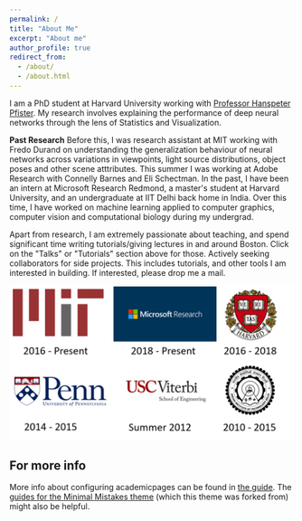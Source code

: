 ```yaml
---
permalink: /
title: "About Me"
excerpt: "About me"
author_profile: true
redirect_from: 
  - /about/
  - /about.html
---
```


I am a PhD student at Harvard University working with [Professor Hanspeter Pfister](https://www.seas.harvard.edu/directory/pfister). My research involves explaining the performance of deep neural networks through the lens of Statistics and Visualization. 

**Past Research**
Before this, I was research assistant at MIT working with Fredo Durand on understanding the generalization behaviour of neural networks across variations in viewpoints, light source distributions, object poses and other scene atttributes. This summer I was working at Adobe Research with Connelly Barnes and Eli Schectman. In the past, I have been an intern at Microsoft Research Redmond, a master's student at Harvard University, and an undergraduate at IIT Delhi back home in India. Over this time, I have worked on machine learning applied to computer graphics, computer vision and computational biology during my undergrad.

Apart from research, I am extremely passionate about teaching, and spend significant time writing tutorials/giving lectures in and around Boston. Click on the "Talks" or "Tutorials" section above for those. Actively seeking collaborators for side projects. This includes tutorials, and other tools I am interested in building. If interested, please drop me a mail.

![](/images/experience.png)

For more info
------
More info about configuring academicpages can be found in [the guide](https://academicpages.github.io/markdown/). The [guides for the Minimal Mistakes theme](https://mmistakes.github.io/minimal-mistakes/docs/configuration/) (which this theme was forked from) might also be helpful.
